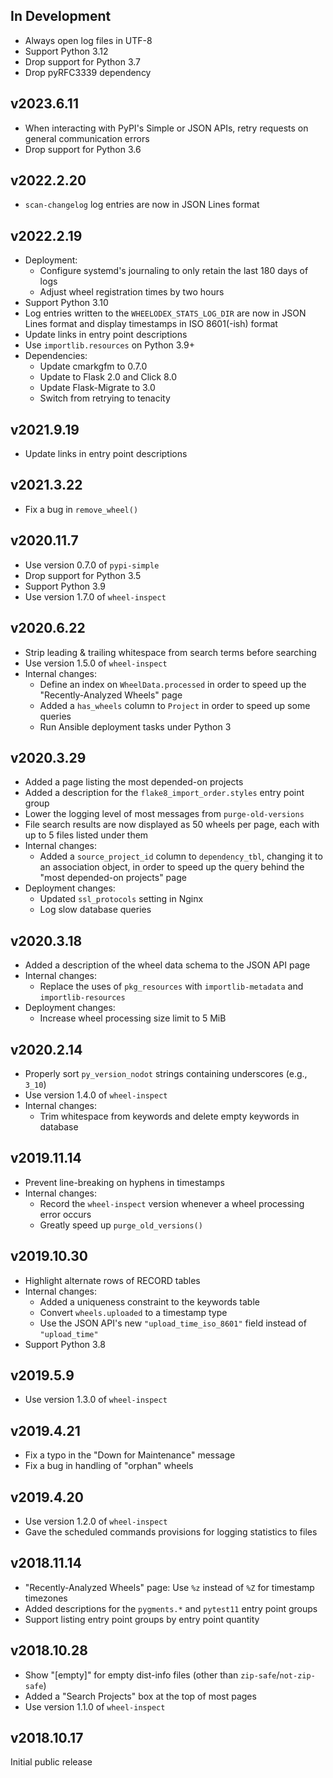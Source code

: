 In Development
--------------
- Always open log files in UTF-8
- Support Python 3.12
- Drop support for Python 3.7
- Drop pyRFC3339 dependency

v2023.6.11
----------
- When interacting with PyPI's Simple or JSON APIs, retry requests on general
  communication errors
- Drop support for Python 3.6

v2022.2.20
----------
- `scan-changelog` log entries are now in JSON Lines format

v2022.2.19
----------
- Deployment:
    - Configure systemd's journaling to only retain the last 180 days of logs
    - Adjust wheel registration times by two hours
- Support Python 3.10
- Log entries written to the `WHEELODEX_STATS_LOG_DIR` are now in JSON Lines
  format and display timestamps in ISO 8601(-ish) format
- Update links in entry point descriptions
- Use `importlib.resources` on Python 3.9+
- Dependencies:
    - Update cmarkgfm to 0.7.0
    - Update to Flask 2.0 and Click 8.0
    - Update Flask-Migrate to 3.0
    - Switch from retrying to tenacity

v2021.9.19
----------
- Update links in entry point descriptions

v2021.3.22
----------
- Fix a bug in `remove_wheel()`

v2020.11.7
----------
- Use version 0.7.0 of `pypi-simple`
- Drop support for Python 3.5
- Support Python 3.9
- Use version 1.7.0 of `wheel-inspect`

v2020.6.22
----------
- Strip leading & trailing whitespace from search terms before searching
- Use version 1.5.0 of `wheel-inspect`
- Internal changes:
    - Define an index on `WheelData.processed` in order to speed up the
      "Recently-Analyzed Wheels" page
    - Added a `has_wheels` column to `Project` in order to speed up some
      queries
    - Run Ansible deployment tasks under Python 3

v2020.3.29
----------
- Added a page listing the most depended-on projects
- Added a description for the `flake8_import_order.styles` entry point group
- Lower the logging level of most messages from `purge-old-versions`
- File search results are now displayed as 50 wheels per page, each with up to
  5 files listed under them
- Internal changes:
    - Added a `source_project_id` column to `dependency_tbl`, changing it to an
      association object, in order to speed up the query behind the "most
      depended-on projects" page
- Deployment changes:
    - Updated `ssl_protocols` setting in Nginx
    - Log slow database queries

v2020.3.18
----------
- Added a description of the wheel data schema to the JSON API page
- Internal changes:
    - Replace the uses of `pkg_resources` with `importlib-metadata` and
      `importlib-resources`
- Deployment changes:
    - Increase wheel processing size limit to 5 MiB

v2020.2.14
----------
- Properly sort `py_version_nodot` strings containing underscores (e.g.,
  `3_10`)
- Use version 1.4.0 of `wheel-inspect`
- Internal changes:
    - Trim whitespace from keywords and delete empty keywords in database

v2019.11.14
-----------
- Prevent line-breaking on hyphens in timestamps
- Internal changes:
    - Record the `wheel-inspect` version whenever a wheel processing error
      occurs
    - Greatly speed up `purge_old_versions()`

v2019.10.30
-----------
- Highlight alternate rows of RECORD tables
- Internal changes:
    - Added a uniqueness constraint to the keywords table
    - Convert `wheels.uploaded` to a timestamp type
    - Use the JSON API's new `"upload_time_iso_8601"` field instead of
      `"upload_time"`
- Support Python 3.8

v2019.5.9
---------
- Use version 1.3.0 of `wheel-inspect`

v2019.4.21
----------
- Fix a typo in the "Down for Maintenance" message
- Fix a bug in handling of "orphan" wheels

v2019.4.20
----------
- Use version 1.2.0 of `wheel-inspect`
- Gave the scheduled commands provisions for logging statistics to files

v2018.11.14
-----------
- "Recently-Analyzed Wheels" page: Use `%z` instead of `%Z` for timestamp
  timezones
- Added descriptions for the `pygments.*` and `pytest11` entry point groups
- Support listing entry point groups by entry point quantity

v2018.10.28
-----------
- Show "[empty]" for empty dist-info files (other than
  `zip-safe`/`not-zip-safe`)
- Added a "Search Projects" box at the top of most pages
- Use version 1.1.0 of `wheel-inspect`

v2018.10.17
-----------
Initial public release
